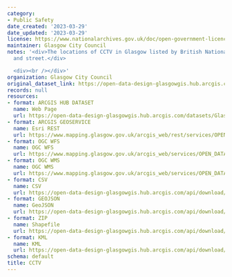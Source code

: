 ```yaml
---
category:
- Public Safety
date_created: '2023-03-29'
date_updated: '2023-03-29'
license: https://www.nationalarchives.gov.uk/doc/open-government-licence/version/3/
maintainer: Glasgow City Council
notes: '<div>The locations of CCTV in Glasgow listed by British National Grid coordinates,
  and street.</div>

  <div><br /></div>'
organization: Glasgow City Council
original_dataset_link: https://open-data-design-glasgowgis.hub.arcgis.com/datasets/GlasgowGIS::cctv-1
records: null
resources:
- format: ARCGIS HUB DATASET
  name: Web Page
  url: https://open-data-design-glasgowgis.hub.arcgis.com/datasets/GlasgowGIS::cctv-1
- format: ARCGIS GEOSERVICE
  name: Esri REST
  url: https://www.mapping.glasgow.gov.uk/arcgis_web/rest/services/OPEN_DATA/CCTV/MapServer/0
- format: OGC WFS
  name: OGC WFS
  url: https://www.mapping.glasgow.gov.uk/arcgis_web/services/OPEN_DATA/CCTV/MapServer/WFSServer?request=GetCapabilities&service=WFS
- format: OGC WMS
  name: OGC WMS
  url: https://www.mapping.glasgow.gov.uk/arcgis_web/services/OPEN_DATA/CCTV/MapServer/WMSServer?request=GetCapabilities&service=WMS
- format: CSV
  name: CSV
  url: https://open-data-design-glasgowgis.hub.arcgis.com/api/download/v1/items/669df23dcc5d48bb98ad1b5d180927c6/csv?layers=0
- format: GEOJSON
  name: GeoJSON
  url: https://open-data-design-glasgowgis.hub.arcgis.com/api/download/v1/items/669df23dcc5d48bb98ad1b5d180927c6/geojson?layers=0
- format: ZIP
  name: Shapefile
  url: https://open-data-design-glasgowgis.hub.arcgis.com/api/download/v1/items/669df23dcc5d48bb98ad1b5d180927c6/shapefile?layers=0
- format: KML
  name: KML
  url: https://open-data-design-glasgowgis.hub.arcgis.com/api/download/v1/items/669df23dcc5d48bb98ad1b5d180927c6/kml?layers=0
schema: default
title: CCTV
---
```

